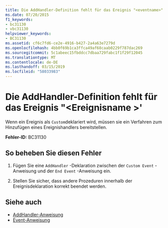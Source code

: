 ```yaml
---
title: Die AddHandler-Definition fehlt für das Ereignis "<eventname>"
ms.date: 07/20/2015
f1_keywords:
- bc31130
- vbc31130
helpviewer_keywords:
- BC31130
ms.assetid: cf6c7fd6-ce2e-4916-b427-2a4a63e7279d
ms.openlocfilehash: 4bb0f69b1ca3ffca49af68caab0229f787dac269
ms.sourcegitcommit: 5c1abeec15fbddcc7dbaa729fabc1f1f29f12045
ms.translationtype: MT
ms.contentlocale: de-DE
ms.lasthandoff: 03/15/2019
ms.locfileid: "58033983"
---
```

# <a name="addhandler-definition-missing-for-event-eventname"></a>Die AddHandler-Definition fehlt für das Ereignis "\<Ereignisname >'
Wenn ein Ereignis als `Custom`deklariert wird, müssen sie ein Verfahren zum Hinzufügen eines Ereignishandlers bereitstellen.  
  
 **Fehler-ID:** BC31130  
  
## <a name="to-correct-this-error"></a>So beheben Sie diesen Fehler  
  
1.  Fügen Sie eine `AddHandler` -Deklaration zwischen der `Custom Event` -Anweisung und der `End Event` -Anweisung ein.  
  
2.  Stellen Sie sicher, dass andere Prozeduren innerhalb der Ereignisdeklaration korrekt beendet werden.  
  
## <a name="see-also"></a>Siehe auch

- [AddHandler-Anweisung](../../visual-basic/language-reference/statements/addhandler-statement.md)
- [Event-Anweisung](../../visual-basic/language-reference/statements/event-statement.md)

